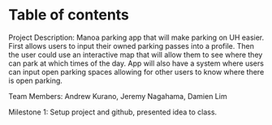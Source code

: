 # Table of contents

Project Description: Manoa parking app that will make parking on UH easier. First allows users to input their owned parking passes into a profile.  Then the user could use an interactive map that will allow them to see where they can park at which times of the day.  App will also have a system where users can input open parking spaces allowing for other users to know where there is open parking.

Team Members: Andrew Kurano, Jeremy Nagahama, Damien Lim

Milestone 1:
 Setup project and github, presented idea to class.













